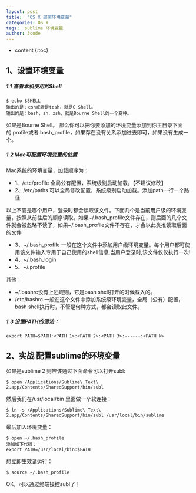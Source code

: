 ```yaml
---
layout: post
title:  "OS X 部署环境变量"
categories: OS_X
tags:  sublime 环境变量
author: 3code
---
```


* content
{:toc}


## 1、设置环境变量

##### 1.1 查看本机使用的Shell

```
$ echo $SHELL
输出的是：csh或者是tcsh，就是C Shell。
输出的是：bash，sh，zsh，就是Bourne Shell的一个变种。
```
  如果是Bourne Shell。
那么你可以把你要添加的环境变量添加到你主目录下面的.profile或者.bash_profile，如果存在没有关系添加进去即可，如果没有生成一个。
##### 1.2 Mac可配置环境变量的位置
Mac系统的环境变量，加载顺序为：

- 1、/etc/profile 全局公有配置，系统级别启动加载。【不建议修改】
- 2、/etc/paths 可以全局修改配置，系统级别启动加载。添加path一行一个路径

以上不管是哪个用户，登录时都会读取该文件。下面几个是当前用户级的环境变量，按照从前往后的顺序读取。如果~/.bash_profile文件存在，则后面的几个文件就会被忽略不读了，如果~/.bash_profile文件不存在，才会以此类推读取后面的文件

- 3、~/.bash_profile  一般在这个文件中添加用户级环境变量。每个用户都可使用该文件输入专用于自己使用的shell信息,当用户登录时,该文件仅仅执行一次!
- 4、~/.bash_login
- 5、~/.profile

其他：

- ~/.bashrc没有上述规则，它是bash shell打开的时候载入的。
- /etc/bashrc 一般在这个文件中添加系统级环境变量，全局（公有）配置，bash shell执行时，不管是何种方式，都会读取此文件。

##### 1.3 设置PATH的语法：

```
export PATH=$PATH:<PATH 1>:<PATH 2>:<PATH 3>:------:<PATH N>
```
 
## 2、实战 配置sublime的环境变量
如果是sublime 2 则应该通过下面命令可以打开subl:
```
$ open /Applications/Sublime\ Text\ 2.app/Contents/SharedSupport/bin/subl
```

然后我们在/usr/local/bin 里面做一个软连接：
```
$ ln -s /Applications/Sublime\ Text\ 2.app/Contents/SharedSupport/bin/subl /usr/local/bin/sublime
```

最后加入环境变量：
```
$ open ~/.bash_profile
添加如下代码：
export PATH=/usr/local/bin:$PATH
```

想立即生效请运行：

```
$ source ~/.bash_profile
```
OK，可以通过终端操控subl了！



